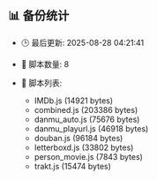 ## 📊 备份统计

- 🕒 最后更新: 2025-08-28 04:21:41
- 📁 脚本数量: 8
- 📄 脚本列表:

  - IMDb.js (14921 bytes)
  - combined.js (203386 bytes)
  - danmu_auto.js (75676 bytes)
  - danmu_playurl.js (46918 bytes)
  - douban.js (96184 bytes)
  - letterboxd.js (33802 bytes)
  - person_movie.js (7843 bytes)
  - trakt.js (15474 bytes)
